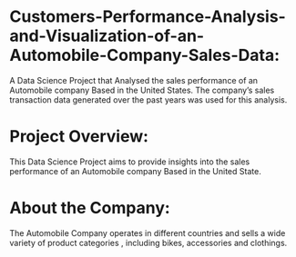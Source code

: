 # Customers-Performance-Analysis-and-Visualization-of-an-Automobile-Company-Sales-Data:
A Data Science Project that Analysed  the sales performance of an Automobile company Based in the United States. The company’s sales transaction data generated over the past years was used for this  analysis.

# Project Overview: 
This Data  Science Project aims to provide  insights into the sales performance of  an Automobile  company Based in the United State. 

# About the Company:
The Automobile Company operates in different countries and  sells a wide variety of product categories , including bikes,  accessories and clothings.  

